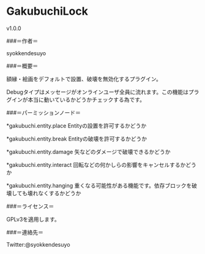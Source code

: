 GakubuchiLock
=============

v1.0.0



###＝作者＝

syokkendesuyo


###＝概要＝

額縁・絵画をデフォルトで設置、破壊を無効化するプラグイン。

Debugタイプはメッセージがオンラインユーザ全員に流れます。この機能はプラグインが本当に動いているかどうかチェックする為です。

###＝パーミッションノード＝

*gakubuchi.entity.place Entityの設置を許可するかどうか

*gakubuchi.entity.break Entityの破壊を許可するかどうか

*gakubuchi.entity.damage 矢などのダメージで破壊できるかどうか

*gakubuchi.entity.interact 回転などの何かしらの影響をキャンセルするかどうか

*gakubuchi.entity.hanging 重くなる可能性がある機能です。依存ブロックを破壊しても壊れなくするかどうか



###＝ライセンス＝

GPLv3を適用します。


###＝連絡先＝

Twitter:@syokkendesuyo
